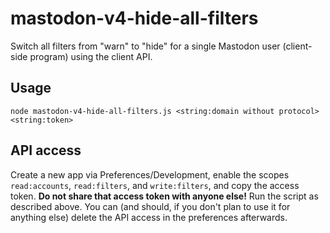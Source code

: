 # mastodon-v4-hide-all-filters
Switch all filters from "warn" to "hide" for a single Mastodon user (client-side program) using the client API.

## Usage

`node mastodon-v4-hide-all-filters.js <string:domain without protocol> <string:token>`

## API access

Create a new app via Preferences/Development, enable the scopes `read:accounts`, `read:filters`, and `write:filters`, and copy the access token. **Do not share that access token with anyone else!** Run the script as described above. You can (and should, if you don't plan to use it for anything  else) delete the API access in the preferences afterwards.
